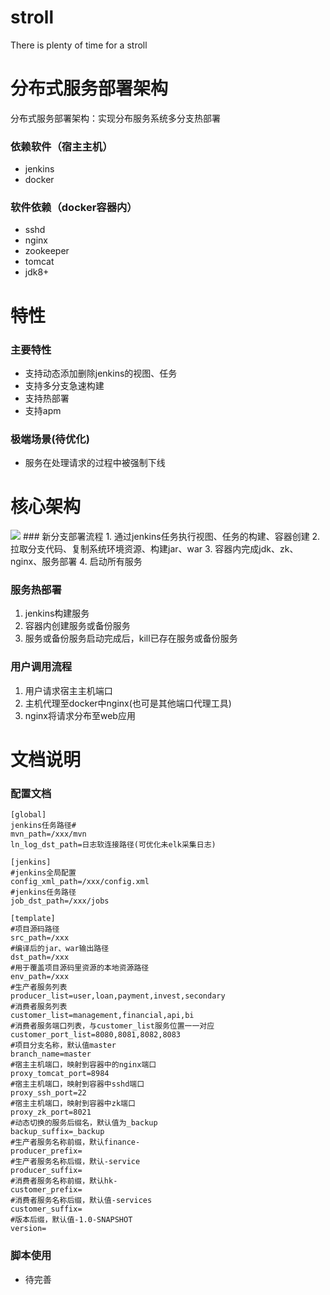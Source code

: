 # stroll
There is plenty of time for a stroll

# 分布式服务部署架构
分布式服务部署架构：实现分布服务系统多分支热部署

### 依赖软件（宿主主机）
- jenkins
- docker

### 软件依赖（docker容器内）
- sshd
- nginx
- zookeeper
- tomcat
- jdk8+


# 特性
### 主要特性
- 支持动态添加删除jenkins的视图、任务
- 支持多分支急速构建
- 支持热部署
- 支持apm

### 极端场景(待优化)
- 服务在处理请求的过程中被强制下线


# 核心架构
<img src="https://graph.baidu.com/resource/1388f00caeddcbed9089601543978569.jpg"/>
### 新分支部署流程
1. 通过jenkins任务执行视图、任务的构建、容器创建
2. 拉取分支代码、复制系统环境资源、构建jar、war
3. 容器内完成jdk、zk、nginx、服务部署
4. 启动所有服务

### 服务热部署
1. jenkins构建服务
2. 容器内创建服务或备份服务
3. 服务或备份服务启动完成后，kill已存在服务或备份服务

### 用户调用流程
1. 用户请求宿主主机端口
2. 主机代理至docker中nginx(也可是其他端口代理工具)
3. nginx将请求分布至web应用

# 文档说明
### 配置文档
```
[global]
jenkins任务路径#
mvn_path=/xxx/mvn
ln_log_dst_path=日志软连接路径(可优化未elk采集日志)

[jenkins]
#jenkins全局配置
config_xml_path=/xxx/config.xml
#jenkins任务路径
job_dst_path=/xxx/jobs

[template]
#项目源码路径
src_path=/xxx
#编译后的jar、war输出路径
dst_path=/xxx
#用于覆盖项目源码里资源的本地资源路径
env_path=/xxx
#生产者服务列表
producer_list=user,loan,payment,invest,secondary
#消费者服务列表
customer_list=management,financial,api,bi
#消费者服务端口列表，与customer_list服务位置一一对应
customer_port_list=8080,8081,8082,8083
#项目分支名称，默认值master
branch_name=master
#宿主主机端口，映射到容器中的nginx端口
proxy_tomcat_port=8984
#宿主主机端口，映射到容器中sshd端口
proxy_ssh_port=22
#宿主主机端口，映射到容器中zk端口
proxy_zk_port=8021
#动态切换的服务后缀名，默认值为_backup
backup_suffix=_backup
#生产者服务名称前缀，默认finance-
producer_prefix=
#生产者服务名称后缀，默认-service
producer_suffix=
#消费者服务名称前缀，默认hk-
customer_prefix=
#消费者服务名称后缀，默认值-services
customer_suffix=
#版本后缀，默认值-1.0-SNAPSHOT
version=
```

### 脚本使用
- 待完善
